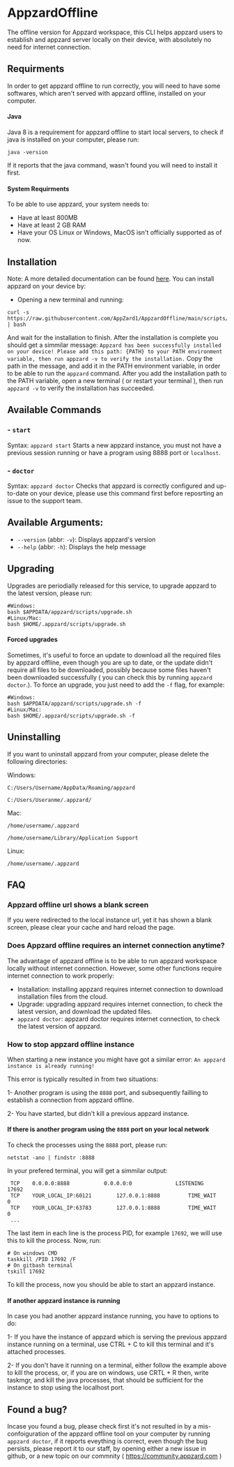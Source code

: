 # AppzardOffline
The offline version for Appzard workspace, this CLI helps appzard users to establish and appzard server locally on their device, with absolutely no need for internet connection.
## Requirments
In order to get appzard offline to run correctly, you will need to have some softwares, which aren't served with appzard offline, installed on your computer.
#### Java
Java 8 is a requirement for appzard offline to start local servers, to check if java is installed on your computer, please run:
```
java -version
```
If it reports that the java command, wasn't found you will need to install it first.
#### System Requirments
To be able to use appzard, your system needs to:
- Have at least 800MB
- Have at least 2 GB RAM
- Have your OS Linux or Windows, MacOS isn't officially supported as of now.  
## Installation
Note: A more detailed documentation can be found [here](https://community.appzard.com/t/how-to-install-appzard-offline/376?u=mohamedtamer).
You can install appzard on your device by:
- Opening a new terminal and running:
 
```
curl -s https://raw.githubusercontent.com/AppZard1/AppzardOffline/main/scripts/install.sh | bash
```
And wait for the installation to finish.
After the installation is complete you should get a simmilar message:
`Appzard has been successfully installed on your device! Please add this path: {PATH} to your PATH environment variable, then run appzard -v to verify the installation.`
Copy the path in the message, and add it in the PATH environment variable, in order to be able to run the `appzard` command.
After you add the installation path to the PATH variable, open a new terminal ( or restart your terminal ), then run `appzard -v` to verify the installation has succeeded.
## Available Commands
  ### - `start`
  Syntax: `appzard start`
  Starts a new appzard instance, you must not have a previous session running or have a program using 8888 port or `localhost`.
  ### - `doctor`
  Syntax: `appzard doctor`
  Checks that appzard is correctly configured and up-to-date on your device, please use this command first before reposrting an issue to the support team.
## Available Arguments:
  - `--version` (abbr: `-v`): Displays appzard's version
  - `--help` (abbr: `-h`): Displays the help message
## Upgrading
  Upgrades are periodially released for this service, to upgrade appzard to the latest version, please run:
  ```
  #Windows:
  bash $APPDATA/appzard/scripts/upgrade.sh
  #Linux/Mac:
  bash $HOME/.appzard/scripts/upgrade.sh
  ```
  #### Forced upgrades 
   Sometimes, it's useful to force an update to download all the required files by appzard offline, even though you are up to date, or the update didn't require all files to be downloaded, possibly because some files haven't been downloaded successfully ( you can check this by running `appzard doctor`.).
   To force an upgrade, you just need to add the `-f` flag, for example:
   ```
  #Windows:
  bash $APPDATA/appzard/scripts/upgrade.sh -f
  #Linux/Mac:
  bash $HOME/.appzard/scripts/upgrade.sh -f
  ```
## Uninstalling
  If you want to uninstall appzard from your computer, please delete the following directories:
  
  Windows:
  
  `C:/Users/Username/AppData/Roaming/appzard`
  
  `C:/Users/Useranme/.appzard/`
  
  Mac:
  
  `/home/username/.appzard`
  
  `/home/username/Library/Application Support`
  
  Linux:
  
  `/home/username/.appzard`
  
## FAQ
  ### Appzard offline url shows a blank screen
  If you were redirected to the local instance url, yet it has shown a blank screen, please clear your cache and hard reload the page.
  ### Does Appzard offline requires an internet connection anytime?
  The advantage of appzard offline is to be able to run appzard workspace locally without internet connection. However, some other functions require internet connection to work properly:
  - Installation: installing appzard requires internet connection to download installation files from the cloud.
  - Upgrade: upgrading appzard requires internet connection, to check the latest version, and download the updated files.
  - `appzard doctor`: appzard doctor requires internet connection, to check the latest version of appzard.
  ### How to stop appzard offline instance
  When starting a new instance you might have got a similar error: `An appzard instance is already running!`
  
  This error is typically resulted in from two situations:

  1- Another program is using the `8888` port, and subsequently failling to establish a connection from appzard offline.

  2- You have started, but didn't kill a previous appzard instance.
  
  #### If there is another program using the `8888` port on your local network
   To check the processes using the `8888` port, please run:
   ```
   netstat -ano | findstr :8888
   ```
   In your prefered terminal, you will get a simmilar output:
   ```
    TCP    0.0.0.0:8888           0.0.0.0:0              LISTENING       17692
    TCP    YOUR_LOCAL_IP:60121        127.0.0.1:8888         TIME_WAIT       0
    TCP    YOUR_LOCAL_IP:63783        127.0.0.1:8888         TIME_WAIT       0
    ...
   ```
   The last item in each line is the process PID, for example `17692`, we will use this to kill the process.
   Now, run:
   ```
   # On windows CMD
   taskkill /PID 17692 /F
   # On gitbash terminal
   tskill 17692
   ```
   To kill the process, now you should be able to start an appzard instance.
   #### If another appzard instance is running
   In case you had another appzard instance running, you have to options to do:

   1- If you have the instance of appzard which is serving the previous appzard instance running on a terminal, use CTRL + C to kill this terminal and it's attached processes.

   2- If you don't have it running on a terminal, either follow the example above to kill the process, or, if you are on windows, use CRTL + R then, write taskmgr, and kill the java processes, that should be sufficient for the instance to stop using the localhost port.
## Found a bug?
Incase you found a bug, please check first it's not resulted in by a mis-confoiguration of the appzard offline tool on your computer by running `appzard doctor`, if it reports eveything is correct, even though the bug persists, please report it to our staff, by opening either a new issue in github, or a new topic on our commnity ( https://community.appzard.com )
